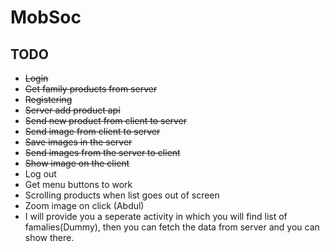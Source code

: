 # MobSoc

## TODO
* ~~Login~~
* ~~Get family products from server~~
* ~~Registering~~
* ~~Server add product api~~
* ~~Send new product from client to server~~
* ~~Send image from client to server~~
* ~~Save images in the server~~
* ~~Send images from the server to client~~
* ~~Show image on the client~~
* Log out
* Get menu buttons to work
* Scrolling products when list goes out of screen
* Zoom image on click (Abdul)
* I will provide you a seperate activity in which you will find list of famalies(Dummy), then you can fetch the data from server and you can show there.